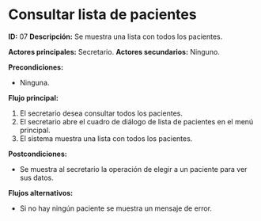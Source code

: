 # **Consultar lista de pacientes**
**ID:** 07 **Descripción:** Se muestra una lista con todos los pacientes.

**Actores principales:** Secretario.    **Actores secundarios:** Ninguno.

**Precondiciones:**
- Ninguna.

**Flujo principal:**
1. El secretario desea consultar todos los pacientes.
2. El secretario abre el cuadro de diálogo de lista de pacientes en el menú principal.
3. El sistema muestra una lista con todos los pacientes.

**Postcondiciones:**
- Se muestra al secretario la operación de elegir a un paciente para ver sus datos.

**Flujos alternativos:**
- Si no hay ningún paciente se muestra un mensaje de error.
